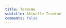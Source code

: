 ```yaml
---
title: Termine
subtitle: Aktuelle Termine
comments: false
---
```


<termin></termin>

<script type="text/javascript">
jQuery('<div id="termin" style="font-size:70%;"></div>').insertBefore(jQuery('termin').first())
jQuery.get('https://eigenbaukombinat.de/api/kalender', function(resp) {
var json = '';
for(var i = 0; i < 13; i++){
json = json + resp[i].startdate + ' ' + resp[i].starttime + ' - ' +  resp[i].enddate + ' ' + resp[i].endtime + ' ' +  resp[i].summary+ '<br>'

  };
  jQuery('#termin').html('<span style="color:white; padding:3px 5px 3px 5px; border-radius:4px; display:inline-block;"><span id="termin">' + json + '</span></span>');
});
</script>
